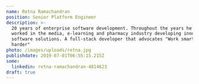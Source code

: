 ```yaml
---
name: Retna Ramachandran
position: Senior Platform Engineer
description: >-
  20 years of enterprise software development. Throughout the years he has
  worked in the media, e-learning and pharmacy industry developing innovative
  software solutions. A full-stack developer that advocates "Work smarter not
  harder"
photo: /images/uploads/retna.jpg
publishdate: 2019-07-01T06:55:15.215Z
some:
  linkedin: retna-ramachandran-4814623
draft: true
---
```



